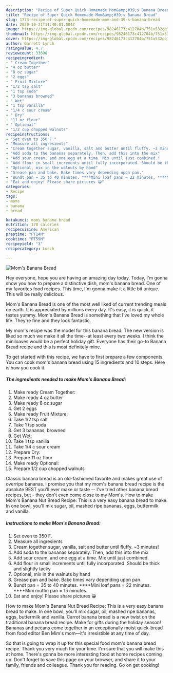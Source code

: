 ```yaml
---
description: "Recipe of Super Quick Homemade Mom&amp;#39;s Banana Bread"
title: "Recipe of Super Quick Homemade Mom&amp;#39;s Banana Bread"
slug: 1773-recipe-of-super-quick-homemade-mom-and-39-s-banana-bread
date: 2020-10-21T11:40:01.004Z
image: https://img-global.cpcdn.com/recipes/98246173c412704b/751x532cq70/moms-banana-bread-recipe-main-photo.jpg
thumbnail: https://img-global.cpcdn.com/recipes/98246173c412704b/751x532cq70/moms-banana-bread-recipe-main-photo.jpg
cover: https://img-global.cpcdn.com/recipes/98246173c412704b/751x532cq70/moms-banana-bread-recipe-main-photo.jpg
author: Garrett Lynch
ratingvalue: 4.7
reviewcount: 33698
recipeingredient:
- " Cream Together"
- "4 oz butter"
- "8 oz sugar"
- "2 eggs"
- " Fruit Mixture"
- "1/2 tsp salt"
- "1 tsp soda"
- "3 bananas browned"
- " Wet"
- "1 tsp vanilla"
- "1/4 c sour cream"
- " Dry"
- "11 oz flour"
- " Optional"
- "1/2 cup chopped walnuts"
recipeinstructions:
- "Set oven to 350 F."
- "Measure all ingresients"
- "Cream together sugar, vanilla, salt and butter until fluffy. ~3 minutes!"
- "Add soda to the bananas separately. Then, add this into the mix"
- "Add sour cream, and one egg at a time. Mix until just combined."
- "Add flour in small increments until fully incorporated. Should be thick and slightly tacky"
- "Optional, mix in the walnuts by hand"
- "Grease pan and bake. Bake times vary depending upon pan."
- "Bundt pan = 35 to 40 minutes. ****Mini loaf pans = 22 minutes. ****Mini muffin pan = 15 minutes."
- "Eat and enjoy! Please share pictures 😀"
categories:
- Recipe
tags:
- moms
- banana
- bread

katakunci: moms banana bread 
nutrition: 178 calories
recipecuisine: American
preptime: "PT14M"
cooktime: "PT59M"
recipeyield: "3"
recipecategory: Lunch

---
```



![Mom&#39;s Banana Bread](https://img-global.cpcdn.com/recipes/98246173c412704b/751x532cq70/moms-banana-bread-recipe-main-photo.jpg)

Hey everyone, hope you are having an amazing day today. Today, I'm gonna show you how to prepare a distinctive dish, mom&#39;s banana bread. One of my favorites food recipes. This time, I'm gonna make it a little bit unique. This will be really delicious.

Mom&#39;s Banana Bread is one of the most well liked of current trending meals on earth. It is appreciated by millions every day. It's easy, it is quick, it tastes yummy. Mom&#39;s Banana Bread is something that I've loved my whole life. They're fine and they look fantastic.

My mom&#39;s recipe was the model for this banana bread. The new version is liked so much we make it all the time--at least every two weeks. I think the miniloaves would be a perfect holiday gift. Everyone has their go-to Banana Bread recipe and this is most definitely mine.


To get started with this recipe, we have to first prepare a few components. You can cook mom&#39;s banana bread using 15 ingredients and 10 steps. Here is how you cook it.

<!--inarticleads1-->

##### The ingredients needed to make Mom&#39;s Banana Bread:

1. Make ready  Cream Together:
1. Make ready 4 oz butter
1. Make ready 8 oz sugar
1. Get 2 eggs
1. Make ready  Fruit Mixture:
1. Take 1/2 tsp salt
1. Take 1 tsp soda
1. Get 3 bananas, browned
1. Get  Wet:
1. Take 1 tsp vanilla
1. Take 1/4 c sour cream
1. Prepare  Dry:
1. Prepare 11 oz flour
1. Make ready  Optional:
1. Prepare 1/2 cup chopped walnuts


Classic banana bread is an old-fashioned favorite and makes great use of overripe bananas. I promise you that my mom&#39;s banana bread recipe is the absolute BEST you&#39;ll ever make or taste -- I&#39;ve tried other banana bread recipes, but - they don&#39;t even come close to my Mom&#39;s. How to make Mom&#39;s Banana Nut Bread Recipe: This is a very easy banana bread to make. In one bowl, you&#39;ll mix sugar, oil, mashed ripe bananas, eggs, buttermilk and vanilla. 

<!--inarticleads2-->

##### Instructions to make Mom&#39;s Banana Bread:

1. Set oven to 350 F.
1. Measure all ingresients
1. Cream together sugar, vanilla, salt and butter until fluffy. ~3 minutes!
1. Add soda to the bananas separately. Then, add this into the mix
1. Add sour cream, and one egg at a time. Mix until just combined.
1. Add flour in small increments until fully incorporated. Should be thick and slightly tacky
1. Optional, mix in the walnuts by hand
1. Grease pan and bake. Bake times vary depending upon pan.
1. Bundt pan = 35 to 40 minutes. ****Mini loaf pans = 22 minutes. ****Mini muffin pan = 15 minutes.
1. Eat and enjoy! Please share pictures 😀


How to make Mom&#39;s Banana Nut Bread Recipe: This is a very easy banana bread to make. In one bowl, you&#39;ll mix sugar, oil, mashed ripe bananas, eggs, buttermilk and vanilla. Carrot banana bread is a new twist on the traditional banana bread recipe. Make for gifts during the holiday season! Bananas and pecans come together in an exceptionally moist quick-bread from food editor Ben Mim&#39;s mom—it&#39;s irresistible at any time of day. 

So that is going to wrap it up for this special food mom&#39;s banana bread recipe. Thank you very much for your time. I'm sure that you will make this at home. There's gonna be more interesting food at home recipes coming up. Don't forget to save this page on your browser, and share it to your family, friends and colleague. Thank you for reading. Go on get cooking!
